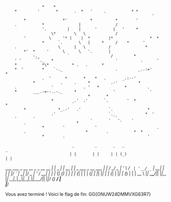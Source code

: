 
                    *    *
        *         '       *       .  *   '     .           * *
                                                                    '
            *                *'          *          *        '
        .           *               |               /
                    '.         |    |      '       |   '     *
                        \*        \   \             /
            '          \     '* |    |  *        |*                *  *
                    *      `.       \   |     *     /    *      '
        .                  \      |   \          /               *
            *'  *     '      \      \   '.       |
                -._            `                  /         *
        ' '      ``._   *                           '          .      '
        *           *\*          * .   .      *
        *  '        *    `-._                       .         _..:='        *
                    .  '      *       *    *   .       _.:--'
                *           .     .     *         .-'         *
        .               '             . '   *           *         .
        *       ___.-=--..-._     *                '               '
                                        *       *
                        *        _.'  .'       `.        '  *             *
            *              *_.-'   .'            `.               *
                        .'                       `._             *  '
        '       '                        .       .  `.     .
            .                      *                  `
                    *        '             '                          .
            .                          *        .           *  *
                    *        .                                    '

                                 _         _       _   _                   _ 
                                | |       | |     | | (_)                 | |
  ___ ___  _ __   __ _ _ __ __ _| |_ _   _| | __ _| |_ _  ___  _ __  ___  | |
 / __/ _ \| '_ \ / _` | '__/ _` | __| | | | |/ _` | __| |/ _ \| '_ \/ __| | |
| (_| (_) | | | | (_| | | | (_| | |_| |_| | | (_| | |_| | (_) | | | \__ \ |_|
 \___\___/|_| |_|\__, |_|  \__,_|\__|\__,_|_|\__,_|\__|_|\___/|_| |_|___/ (_)
                  __/ |                                                      
                 |___/                                                       


Vous avez terminé !
Voici le flag de fin: GG{ONUW24DMMVXG63R7}

